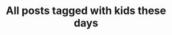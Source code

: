 ---
layout: tag
title: "All posts tagged with kids these days"
permalink: /weblog/tags/kids-these-days/
taxonomy: kids these days
---